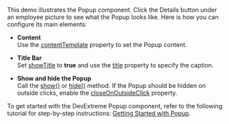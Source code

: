 This demo illustrates the Popup component. Click the Details button under an employee picture to see what the Popup looks like. Here is how you can configure its main elements:

- **Content**        
Use the [contentTemplate](/Documentation/ApiReference/UI_Components/dxPopup/Configuration/#contentTemplate) property to set the Popup content. 

- **Title Bar**       
Set [showTitle](Documentation/ApiReference/UI_Components/dxPopup/Configuration/#showTitle) to **true** and use the [title](/Documentation/ApiReference/UI_Components/dxPopup/Configuration/#title) property to specify the caption. 

- **Show and hide the Popup**      
Call the [show()](/Documentation/ApiReference/UI_Components/dxPopup/Methods/#show) or [hide()](/Documentation/ApiReference/UI_Components/dxPopup/Methods/#hide) method. If the Popup should be hidden on outside clicks, enable the [closeOnOutsideClick](/Documentation/ApiReference/UI_Components/dxPopup/Configuration/#closeOnOutsideClick) property.

To get started with the DevExtreme Popup component, refer to the following tutorial for step-by-step instructions: [Getting Started with Popup](/Documentation/Guide/UI_Components/Popup/Getting_Started_with_Popup/).
